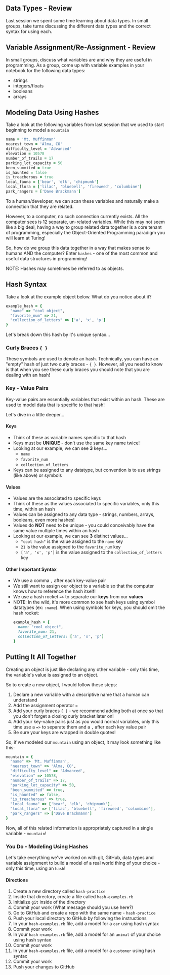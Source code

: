 ## Data Types - Review
Last session we spent some time learning about data types. In small groups, take turns discussing the different data types and the correct syntax for using each.

## Variable Assignment/Re-Assignment - Review
In small groups, discuss what variables are and why they are useful in programming. As a group, come up with variable examples in your notebook for the following data types:
- strings
- integers/floats
- booleans
- arrays

## Modeling Data Using Hashes
Take a look at the following variables from last session that we used to start beginning to model a `mountain`

```rb
name = 'Mt. Muffinman'
nearest_town = 'Alma, CO'
difficulty_level = 'Advanced'
elevation = 10578
number_of_trails = 17
parking_lot_capacity = 50
been_summited = true
is_haunted = false
is_treacherous = true
local_fauna = ['bear', 'elk', 'chipmunk']
local_flora = ['lilac', 'bluebell', 'fireweed', 'columbine']
park_rangers = ['Dave Brackmann']
```

To a human/developer, we can scan these variables and naturally make a connection that they are related.

However, to a computer, no such connection currently exists. All the computer sees is 12 separate, un-related variables. While this may not seem like a big deal, having a way to group related data together is a core tenant of programming, especially the Object-Oriented Programming paradigm you will learn at Turing!

So, how do we group this data together in a way that makes sense to humans AND the computer? Enter `hashes` - one of the most common and useful data structures in programming!

NOTE: Hashes may sometimes be referred to as objects.

## Hash Syntax
Take a look at the example object below. What do you notice about it?

```rb
example_hash = {
  "name" => "cool object",
  "favorite_num" => 21,
  "collection_of_letters" => ['a', 'x', 'p']
}
```

Let's break down this hash by it's unique syntax...

### Curly Braces `{ }`
These symbols are used to denote an hash. Technically, you can have an "empty" hash of just two curly braces - `{ }`. However, all you need to know is that when you see these curly braces you should note that you are dealing with an hash!

### Key - Value Pairs
Key-value pairs are essentially variables that exist within an hash. These are used to model data that is specific to that hash!

Let's dive in a little deeper...

#### Keys
- Think of these as variable names specific to that hash
- Keys must be **UNIQUE** - don't use the same key name twice!
- Looking at our example, we can see **3** keys...
  - `name`
  - `favorite_num`
  - `collection_of_letters`
- Keys can be assigned to any datatype, but convention is to use strings (like above) or symbols

#### Values
- Values are the associated to specific keys
- Think of these as the values associated to specific variables, only this time, within an hash
- Values can be assigned to any data type - strings, numbers, arrays, booleans, even more hashes!
- Values do **NOT** need to be unique - you could conceivably have the same value multiple times within an hash
- Looking at our example, we can see **3** distinct values...
  - `"cool hash"` is the value assigned to the `name` key
  - `21` is the value assigned to the `favorite_num` key
  - `['a', 'x', 'p']` is the value assigned to the `collection_of_letters` key

#### Other Important Syntax
- We use a comma `,` after each key-value pair
- We still want to assign our object to a variable so that the computer knows how to reference the hash itself!
- We use a hash rocket  `=>` to separate our **keys** from our **values**
- NOTE: In the wild, it's more common to see hash keys using symbol datatypes (ex: ```:name```). When using symbols for keys, you should omit the hash rocket:
  ```rb
  example_hash = {
    name: "cool object",
    favorite_num: 21,
    collection_of_letters: ['a', 'x', 'p']
  }
  ```


## Putting It All Together
Creating an object is just like declaring any other variable - only this time, the variable's value is assigned to an object.

So to create a new object, I would follow these steps:
1. Declare a new variable with a descriptive name that a human can understand
2. Add the assignment operator `=`
3. Add your curly braces `{ }` - we recommend adding both at once so that you don't forget a closing curly bracket later on!
4. Add your key-value pairs just as you would normal variables, only this time use a `=>` to separate them and a `,` after each key value pair
5. Be sure your keys are wrapped in double quotes!

So, if we modeled our `mountain` using an object, it may look something like this:

```rb
mountain = {
  "name" => 'Mt. Muffinman',
  "nearest_town" => 'Alma, CO',
  "difficulty_level" => 'Advanced',
  "elevation" => 10578,
  "number_of_trails" => 17,
  "parking_lot_capacity" => 50,
  "been_summited" => true,
  "is_haunted" => false,
  "is_treacherous" => true,
  "local_fauna" => ['bear', 'elk', 'chipmunk'],
  "local_flora" => ['lilac', 'bluebell', 'fireweed', 'columbine'],
  "park_rangers" => ['Dave Brackmann']
}
```

Now, all of this related information is appropriately captured in a single variable - `mountain`!

### You Do - Modeling Using Hashes
Let's take everything we've worked on with git, GitHub, data types and variable assignment to build a model of a real world thing of your choice - only this time, using an `hash`!

#### Directions
1. Create a new directory called `hash-practice`
1. Inside that directory, create a file called `hash-examples.rb`
1. Initialize `git` inside of the directory
1. Commit your work (What message should you use here?)
1. Go to GitHub and create a repo with the same name - `hash-practice`
1. Push your local directory to GitHub by following the instructions
1. In your `hash-examples.rb` file, add a model for a `car` using hash syntax
1. Commit your work
1. In your `hash-examples.rb` file, add a model for an `animal` of your choice using hash syntax
1. Commit your work
1. In your `hash-examples.rb` file, add a model for a `customer` using hash syntax
1. Commit your work
1. Push your changes to GitHub

